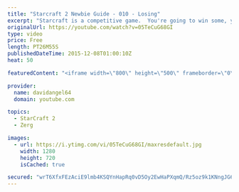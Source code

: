 ```yaml
---
title: "Starcraft 2 Newbie Guide - 010 - Losing"
excerpt: "Starcraft is a competitive game.  You're going to win some, you're going to lose some.  When you win a game, you feel good, and that's awesome.  But how do you react to losing a game?  How you react to losing in a competitive game like Starcraft 2 is an important consideration.  The biggest concept is"
originalUrl: https://youtube.com/watch?v=05TeCuG68GI
type: video
price: Free
length: PT26M55S
publishedDateTime: 2015-12-08T01:00:10Z
heat: 50

featuredContent: "<iframe width=\"800\" height=\"500\" frameborder=\"0\" src=\"https://www.youtube.com/embed/05TeCuG68GI\" allow=\"accelerometer; autoplay; encrypted-media; gyroscope; picture-in-picture\" allowfullscreen></iframe>"

provider:
  name: davidangel64
  domain: youtube.com

topics:
  - StarCraft 2
  - Zerg

images:
  - url: https://i.ytimg.com/vi/05TeCuG68GI/maxresdefault.jpg
    width: 1280
    height: 720
    isCached: true

secured: "wrT6XfxFEzAciE9lmb4KSQYnHapRq0vD5Oy2EwHaPXqmQ/Rz5oz9k1KNngJG6Bpz5pu1P/iquUuuJhPMfPVUMrWy2hcRfbVAROawgDhoNT5V9L+DVoQq8Lwe6ojwfwc46LWQtd4NSow0Ur42B2jYl07wxP1QUrf0571QwO7f3r7lNJB+AN34ao1mlz0h6ibP9uvXdo3cwYGb4z7TC/b+Djc6X8C5El4jA2lDVGtGwgVKVM6csm+CfpigMJLg9ket+Qh1Vj5CkH0VUEOBq6vA701fIzggDAzeF4VQbZTCv6Y0GeZjEU5hH98leKxObBX4Pl9p5M7tpkNk6lkes1gLf/7dZzT8n6WzWfhItZii3ao7q3eU4YC/x51pYcirjvgXjb4Bu5+74H+cWD8/QcECHWCSjjJa5wlQIwRbALrsWZw=;LwN4wvgc9KmkprJP/PxXYA=="
---
```


